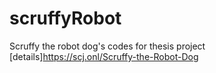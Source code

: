 # scruffyRobot

Scruffy the robot dog's codes for thesis project
[details]https://scj.onl/Scruffy-the-Robot-Dog
